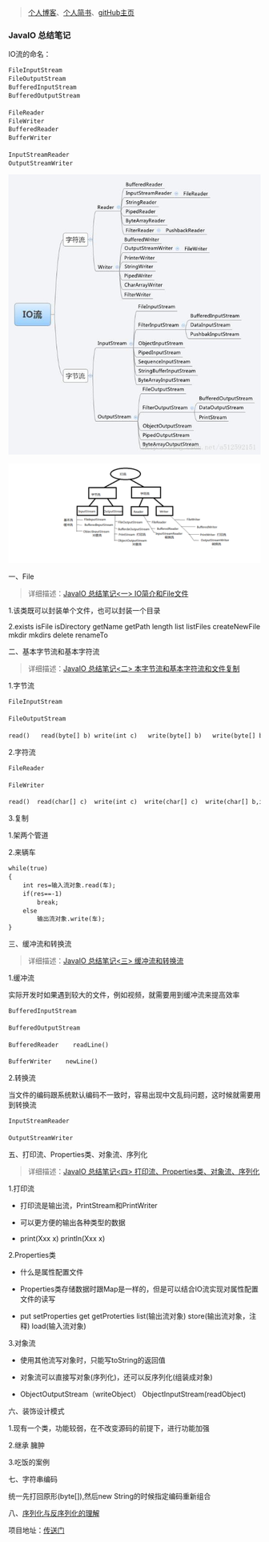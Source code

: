 >[个人博客](http://blog.csdn.net/abc6368765?viewmode=contents)、[个人简书](http://www.jianshu.com/u/0e4907a8f36b)、[gitHub主页](https://github.com/AFinalStone?tab=repositories)

### JavaIO 总结笔记

IO流的命名：

```markdown
FileInputStream
FileOutputStream
BufferedInputStream
BufferedOutputStream

FileReader
FileWriter
BufferedReader
BufferWriter

InputStreamReader
OutputStreamWriter
```

![结构图](picture/IO结构图.jpg)

![结构图总结](picture/IO结构图-总结.png)


一、File

>详细描述：[JavaIO 总结笔记<一> IO简介和File文件](src/com/afinalstone/file)

1.该类既可以封装单个文件，也可以封装一个目录

2.exists  isFile isDirectory  getName  getPath  length list  listFiles
  createNewFile  mkdir  mkdirs  delete renameTo  



二、基本字节流和基本字符流

>详细描述：[JavaIO 总结笔记<二> 本字节流和基本字符流和文件复制](src/com/afinalstone/basestream)

1.字节流

```markdown
FileInputStream

FileOutputStream

read()   read(byte[] b) write(int c)   write(byte[] b)   write(byte[] b,int off,int length)
```


2.字符流

```markdown
FileReader

FileWriter

read()  read(char[] c)  write(int c)  write(char[] c)  write(char[] b,int off,int length)  write(String s)
```

3.复制

1.架两个管道

2.来辆车

```markdown
while(true)
{
	int res=输入流对象.read(车);
	if(res==-1)
		break;
	else
		输出流对象.write(车);
}
```



三、缓冲流和转换流

>详细描述：[JavaIO 总结笔记<三> 缓冲流和转换流](src/com/afinalstone/buffer)

1.缓冲流

实际开发时如果遇到较大的文件，例如视频，就需要用到缓冲流来提高效率

```markdown
BufferedInputStream

BufferedOutputStream

BufferedReader    readLine()

BufferWriter    newLine()
```


2.转换流

当文件的编码跟系统默认编码不一致时，容易出现中文乱码问题，这时候就需要用到转换流

```markdown
InputStreamReader

OutputStreamWriter
```



五、打印流、Properties类、对象流、序列化

>详细描述：[JavaIO 总结笔记<四> 打印流、Properties类、对象流、序列化](src/com/afinalstone/object)

1.打印流

- 打印流是输出流，PrintStream和PrintWriter

- 可以更方便的输出各种类型的数据

- print(Xxx x) println(Xxx x)

2.Properties类

- 什么是属性配置文件

- Properties类存储数据时跟Map是一样的，但是可以结合IO流实现对属性配置文件的读写

- put  setProperties  get  getProterties  list(输出流对象)  store(输出流对象，注释)  load(输入流对象)

3.对象流

- 使用其他流写对象时，只能写toString的返回值

- 对象流可以直接写对象(序列化)，还可以反序列化(组装成对象)

- ObjectOutputStream（writeObject）    ObjectInputStream(readObject)


六、装饰设计模式

1.现有一个类，功能较弱，在不改变源码的前提下，进行功能加强

2.继承    臃肿

3.吃饭的案例

七、字符串编码

统一先打回原形(byte[]),然后new String的时候指定编码重新组合

八、[序列化与反序列化的理解](http://blog.csdn.net/abc6368765/article/details/51365838)

项目地址：[传送门](https://github.com/AFinalStone/Java_IO)
